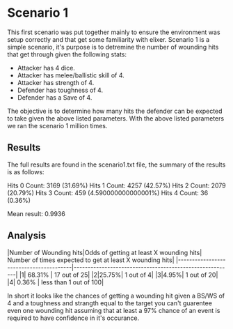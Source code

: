 # Scenario 1
This first scenario was put together mainly to ensure the environment was setup correctly and that get some familiarity with elixer. Scenario 1 is a simple scenario, it's purpose is to detremine the number of wounding hits that get through given the following stats:

- Attacker has 4 dice.
- Attacker has melee/ballistic skill of 4.
- Attacker has strength of 4.
- Defender has toughness of 4.
- Defender has a Save of 4.

The objective is to determine how many hits the defender can be expected to take given the above listed parameters. With the above listed parameters we ran the scenario 1 million times.

## Results
The full results are found in the scenario1.txt file, the summary of the results is as follows:

Hits 0	Count: 3169	 (31.69%)
Hits 1	Count: 4257	 (42.57%)
Hits 2	Count: 2079	 (20.79%)
Hits 3	Count: 459	 (4.590000000000001%)
Hits 4	Count: 36	 (0.36%)


Mean result: 0.9936

## Analysis

|Number of Wounding hits|Odds of getting at least X wounding hits| Number of times expected to get at least X wounding hits|
|----------------------------------------|---------------------------------------------------------|
|1| 68.31% | 17 out of 25|
|2|25.75%| 1 out of 4|
|3|4.95%| 1 out of 20|
|4| 0.36% | less than 1 out of 100|

In short it looks like the chances of getting a wounding hit given a BS/WS of 4 and a toughness and strangth equal to the target you can't guarentee even one wounding hit assuming that at least a 97% chance of an event is required to have confidence in it's occurance.
